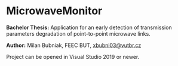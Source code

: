 # MicrowaveMonitor
**Bachelor Thesis:** Application for an early detection of transmission parameters degradation of point-to-point microwave links.

**Author:** Milan Bubniak, FEEC BUT, xbubni03@vutbr.cz

Project can be opened in Visual Studio 2019 or newer.
